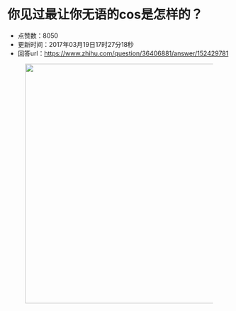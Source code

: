 # 你见过最让你无语的cos是怎样的？
- 点赞数：8050
- 更新时间：2017年03月19日17时27分18秒
- 回答url：https://www.zhihu.com/question/36406881/answer/152429781
<body>
 <figure>
  <img data-rawwidth="540" data-rawheight="720" src="https://pica.zhimg.com/50/v2-fadc3e9e240c124245ae4a39f98d634e_720w.jpg?source=1940ef5c" data-original-token="v2-fadc3e9e240c124245ae4a39f98d634e" class="origin_image zh-lightbox-thumb" width="540" data-original="https://picx.zhimg.com/v2-fadc3e9e240c124245ae4a39f98d634e_r.jpg?source=1940ef5c">
 </figure>
</body>